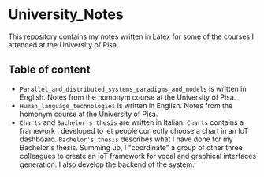 # University_Notes
This repository contains my notes written in Latex for some of the courses I attended at the University of Pisa.

## Table of content
- `Parallel_and_distributed_systems_paradigms_and_models` is written in English. Notes from the homonym course at the University of Pisa.
- `Human_language_technologies` is written in English. Notes from the homonym course at the University of Pisa.
- `Charts` and `Bachelor's thesis` are written in Italian. `Charts` contains a framework I developed to let people correctly choose a chart in an IoT dashboard. `Bachelor's thesis` describes what I have done for my Bachelor's thesis. Summing up, I "coordinate" a group of other three colleagues to create an IoT framework for vocal and graphical interfaces generation. I also develop the backend of the system.

